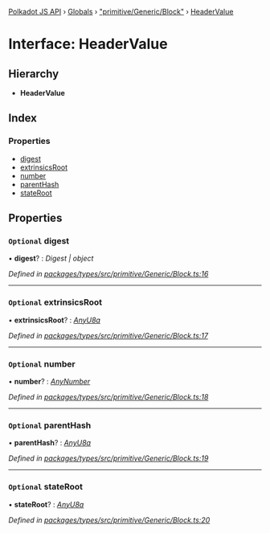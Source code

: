 [Polkadot JS API](../README.md) › [Globals](../globals.md) › ["primitive/Generic/Block"](../modules/_primitive_generic_block_.md) › [HeaderValue](_primitive_generic_block_.headervalue.md)

# Interface: HeaderValue

## Hierarchy

* **HeaderValue**

## Index

### Properties

* [digest](_primitive_generic_block_.headervalue.md#optional-digest)
* [extrinsicsRoot](_primitive_generic_block_.headervalue.md#optional-extrinsicsroot)
* [number](_primitive_generic_block_.headervalue.md#optional-number)
* [parentHash](_primitive_generic_block_.headervalue.md#optional-parenthash)
* [stateRoot](_primitive_generic_block_.headervalue.md#optional-stateroot)

## Properties

### `Optional` digest

• **digest**? : *Digest | object*

*Defined in [packages/types/src/primitive/Generic/Block.ts:16](https://github.com/polkadot-js/api/blob/b46093e5d3/packages/types/src/primitive/Generic/Block.ts#L16)*

___

### `Optional` extrinsicsRoot

• **extrinsicsRoot**? : *[AnyU8a](../modules/_types_helpers_.md#anyu8a)*

*Defined in [packages/types/src/primitive/Generic/Block.ts:17](https://github.com/polkadot-js/api/blob/b46093e5d3/packages/types/src/primitive/Generic/Block.ts#L17)*

___

### `Optional` number

• **number**? : *[AnyNumber](../modules/_types_helpers_.md#anynumber)*

*Defined in [packages/types/src/primitive/Generic/Block.ts:18](https://github.com/polkadot-js/api/blob/b46093e5d3/packages/types/src/primitive/Generic/Block.ts#L18)*

___

### `Optional` parentHash

• **parentHash**? : *[AnyU8a](../modules/_types_helpers_.md#anyu8a)*

*Defined in [packages/types/src/primitive/Generic/Block.ts:19](https://github.com/polkadot-js/api/blob/b46093e5d3/packages/types/src/primitive/Generic/Block.ts#L19)*

___

### `Optional` stateRoot

• **stateRoot**? : *[AnyU8a](../modules/_types_helpers_.md#anyu8a)*

*Defined in [packages/types/src/primitive/Generic/Block.ts:20](https://github.com/polkadot-js/api/blob/b46093e5d3/packages/types/src/primitive/Generic/Block.ts#L20)*
